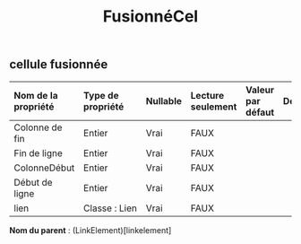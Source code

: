 ﻿---
title: FusionnéCel
second_title: Aspose.Cells Cloud Documen
type: docs
url: /fr/specification/model/mergedcell/
description: "Aspose.Cells Spécification du modèle cloud : MergedCell. Gérez sans effort Excel et d'autres feuilles de calcul avec des fonctionnalités telles que l'ouverture, la génération, l'édition, le fractionnement, la fusion, la comparaison et la conversion."
weight: 50
---
## **cellule fusionnée**

 

| Nom de la propriété| Type de propriété| Nullable| Lecture seulement| Valeur par défaut| Description|
|:- |:- |:- |:- |:- |:- |
| Colonne de fin| Entier| Vrai| FAUX|||
| Fin de ligne| Entier| Vrai| FAUX|||
| ColonneDébut| Entier| Vrai| FAUX|||
| Début de ligne| Entier| Vrai| FAUX|||
| lien| Classe : Lien| Vrai| FAUX|||

**Nom du parent** : (LinkElement)[linkelement]